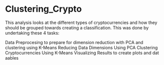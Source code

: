 # Clustering_Crypto

This analysis looks at the different types of cryptocurrencies and how they should be grouped towards creating a classification. This was done by undertaking these 4 tasks:

Data Preprocesing to prepare for dimension reduction with PCA and clustering using K-Means
Reducing Data Dimensions Using PCA
Clustering Cryptocurrencies Using K-Means
Visualizing Results to create plots and dat aables

